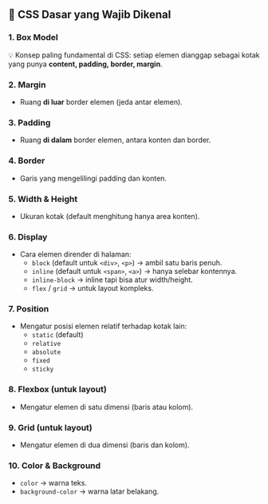 ## 📌 CSS Dasar yang Wajib Dikenal

### 1. **Box Model**
💡 Konsep paling fundamental di CSS: setiap elemen dianggap sebagai kotak yang punya **content, padding, border, margin**.  
### 2. **Margin**
- Ruang **di luar** border elemen (jeda antar elemen).  
### 3. **Padding**
- Ruang **di dalam** border elemen, antara konten dan border.  
### 4. **Border**
- Garis yang mengelilingi padding dan konten.  
### 5. **Width & Height**
- Ukuran kotak (default menghitung hanya area konten).  
### 6. **Display**

- Cara elemen dirender di halaman:
    - `block` (default untuk `<div>`, `<p>`) → ambil satu baris penuh.
    - `inline` (default untuk `<span>`, `<a>`) → hanya selebar kontennya.
    - `inline-block` → inline tapi bisa atur width/height.
    - `flex` / `grid` → untuk layout kompleks.  
### 7. **Position**

- Mengatur posisi elemen relatif terhadap kotak lain:
    - `static` (default)
    - `relative`
    - `absolute`
    - `fixed`
    - `sticky`  
### 8. **Flexbox** (untuk layout)
- Mengatur elemen di satu dimensi (baris atau kolom).  
### 9. **Grid** (untuk layout)
- Mengatur elemen di dua dimensi (baris dan kolom).  
### 10. **Color & Background**
- `color` → warna teks.
- `background-color` → warna latar belakang.  